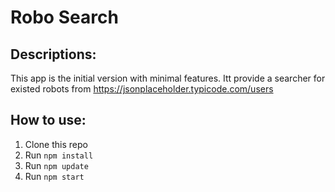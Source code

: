 # Robo Search
## Descriptions:
This app is the initial version with minimal features. Itt provide a searcher for existed robots from https://jsonplaceholder.typicode.com/users
## How to use:
1. Clone this repo
2. Run `npm install`
3. Run `npm update`
4. Run `npm start`
